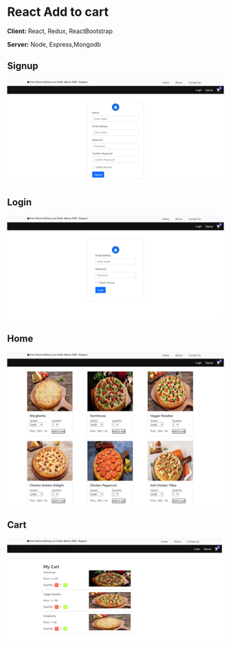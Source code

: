 


# React Add to cart

**Client:** React, Redux, ReactBootstrap

**Server:** Node, Express,Mongodb

## Signup
![Logo](https://raw.githubusercontent.com/anuragpateldev/react_add_to_cart/main/client/screenshot/signup.png)

## Login
![Logo](https://raw.githubusercontent.com/anuragpateldev/react_add_to_cart/main/client/screenshot/login.png)

## Home
![Logo](https://raw.githubusercontent.com/anuragpateldev/react_add_to_cart/main/client/screenshot/pizza.png)

## Cart
![Logo](https://raw.githubusercontent.com/anuragpateldev/react_add_to_cart/main/client/screenshot/my-cart.png)
